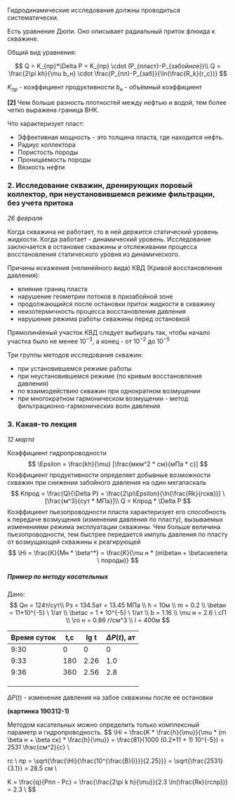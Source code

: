 Гидродинамические исследования должны проводиться систематически. 

Есть уравнение Дюпи. Оно описывает радиальный приток флюида к скважине.

Общий вид уравнения: 

$$
Q = K_{пр}*\Delta P = K_{пр} \cdot (P_{пласт}-P_{забойное})\\
Q = \frac{2\pi kh}{\mu b_н} \cdot \frac{P_{пл}-P_{заб}}{\ln(\frac{R_k}{r_c})}
$$

$K_{пр}$ - коэффициент продуктивности
$b_н$ - объёмный коэффициент

**[2]** Чем больше разность плотностей между нефтью и водой, тем более четко выражена граница ВНК. 

Что характеризует пласт:

- Эффективная мощность - это толщина пласта, где находится нефть.
- Радиус коллектора
- Пористость породы
- Проницаемость породы
- Вязкость нефти

### 2. Исследование скважин, дренирующих поровый коллектор, при неустановившемся режиме фильтрации, без учета притока

*26 февраля*

Когда скважина не работает, то в ней держится статический уровень жидкости. Когда работает - динамический уровень. Исследование заключается в остановке скважины и отслеживании процесса восстановления статического уровня из динамического.

Причины искажения (нелинейного вида) КВД (Кривой восстановления давления):

- влияние границ пласта
- нарушение геометрии потоков в призабойной зоне
- продолжающийся после остановки приток жидкости в скважину
- неизотермичность процесса восстановления давления
- нарушение режима работы скважины перед остановкой

Прямолинйеный участок КВД следует выбирать так, чтобы начало участка было не менее $10^{-3}$, а конец - от $10^{-2}$ до $10^{-5}​$

Три группы методов исследования скважин:

- при установившемся режиме работы
- при неустановившемся режиме (по кривым восстановления давления)
- по взаимодействию скважин при однократном возмущении
- при многократном гармоническом возмущении - метод фильтрационно-гармонических волн давления



### 3. Какая-то лекция

*12 марта*

Коэффициент гидропроводности
$$
\Epsilon = \frac{kh}{\mu} [\frac{мкм^2 * см}{мПа * с}]
$$
Коэффициент продуктивности определяет добывные возможности скважин при снижении забойного давления на один мегапаскаль
$$
Kпрод = \frac{Q}{\Delta P} = \frac{2\pi\Epsilon}{\ln(\frac{Rk}{rскв})} \  [\frac{м^3}{сут * МПа}]\\
Q = Kпрод * \Delta P
$$
Коэффициент пьезопроводности пласта характеризует его способность к передаче возмущения (изменения давления по пласту), вызываемых изменениями режима эксплуатации скважины. Чем больше величина пьезопроводности, тем быстрее передается импуль давления по пласту от возмущающей скважины к реагирующей
$$
\Hi = \frac{K}{Mн * \beta^*} = \frac{K}{\mu н * (m\betaн + \betaскелета \ породы)}
$$

##### Пример по методу касательных

Дано:
$$
Qн = 124т/сут\\
Pз = 134.5ат = 13.45 МПа \\
h = 10м \\
m = 0.2 \\
\betaн = 11*10^{-5} \ 1/ат \\
\betaс = 1 * 10^{-5} \ 1/ат \\
b = 1.16 \\
\mu н = 2.6 \ сП \\
\ro н = 0.86 г/см^3 \\
l = 400м
$$

| Время суток | t,с  | lg t | $\Delta P( t )$, ат |
| ----------- | ---- | ---- | ------------------- |
| 9:30        | 0    | 0    | 0                   |
| 9:33        | 180  | 2.26 | 1.0                 |
| 9:36        | 360  | 2.56 | 2.8                 |
|             |      |      |                     |
|             |      |      |                     |
|             |      |      |                     |

$\Delta P(t)​$ - изменение давления на забое скважины после ее остановки

**(картинка 190312-1)**

Методом касательных можно определить только комплексный параметр и гидропроводность.
$$
\Hi = \frac{K * \frac{h}{\mu}}{\mu * (m \beta н + \beta ск) * \frac{h}{\mu}} = \frac{81}{1000 (0.2*11 + 1) 10^{-5}} = 2531 \frac{см^2}{с} \\

rс \ пр = \sqrt{\frac{\Hi}{\frac{10^{\frac{B}{i}}}{2.25}}} = \sqrt{\frac{2531}{3.1}} = 28.5 см \\

K = \frac{q}{Pпл - Pс} = \frac{\frac{2\pi k h}{\mu}}{2.3 \ln(\frac{Rк}{rспр})} = 2.3 \\
$$
